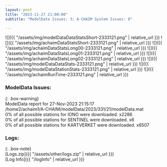 ```yaml
---
layout: post
title: "2023-11-27 21:00:00"
subtitle: "ModelData Issues: 3; A-CHAIM System Issues: 0"

---
```


![]({{ "/assets/img/modelDataDataStatsShort-2333121.png" | relative_url }})
![]({{ "/assets/img/achaimDataStatsShort-2333121.png" | relative_url }})
![]({{ "/assets/img/achaimDataStatsLong00-2333121.png" | relative_url }})
![]({{ "/assets/img/achaimDataStatsLong01-2333121.png" | relative_url }})
![]({{ "/assets/img/achaimDataStatsLong02-2333121.png" | relative_url }})
![]({{ "/assets/img/modelDataDataStats-2333121.png" | relative_url }})
![]({{ "/assets/img/modelDataStationStats-2333121.png" | relative_url }})
![]({{ "/assets/img/achaimRunTime-2333121.png" | relative_url }})


### ModelData Issues:  
  
{: .box-warning}  
 ModelData report for 27-Nov-2023 21:15:17   
 /home2/achaim1/A-CHAIM/modelData/2023/331/21/modelData.mat   
 0% of all possible stations for IONO were downloaded. x2286   
 0% of all possible stations for SENTINEL were downloaded. x6   
 0% of all possible stations for KARTVERKET were downloaded. x6507   
  


### Logs:  
  
{: .box-note}  
[Logs.zip]({{ "/assets/other/logs.zip" | relative_url }})  
[Log Info]({{ "/logInfo" | relative_url }})  
